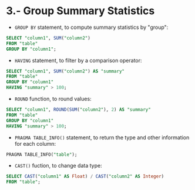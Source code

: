 # 3.- Group Summary Statistics
* `GROUP BY` statement, to compute summary statistics by "group":

```SQL
SELECT "column1", SUM("column2")
FROM "table"
GROUP BY "column1";
```
* `HAVING` statement, to filter by a comparison operator:

```SQL
SELECT "column1", SUM("column2") AS "summary"
FROM "table"
GROUP BY "column1"
HAVING "summary" > 100;
```

* `ROUND` function, to round values:

```SQL
SELECT "column1", ROUND(SUM("column2"), 2) AS "summary"
FROM "table"
GROUP BY "column1"
HAVING "summary" > 100;
```

* `PRAGMA TABLE_INFO()` statement, to return the type and other information for each column:

```SQL
PRAGMA TABLE_INFO("table");
```

* `CAST()` fuction, to change data type:

```SQL
SELECT CAST("column1" AS Float) / CAST("column2" AS Integer)
FROM "table";
```
